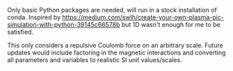 Only basic Python packages are needed, will run in a stock installation of conda. Inspired by https://medium.com/swlh/create-your-own-plasma-pic-simulation-with-python-39145c66578b but 1D wasn't enough for me to be satisfied.

This only considers a repulsive Coulomb force on an arbitrary scale. Future updates would include factoring in the magnetic interactions and converting all parameters and variables to realistic SI unit values/scales.
